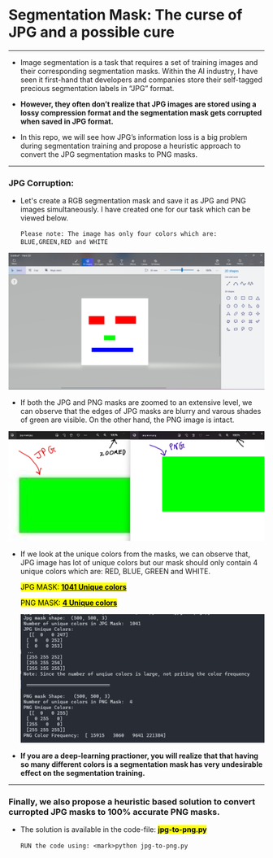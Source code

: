 # Segmentation Mask: The curse of JPG and a possible cure

---

- Image segmentation is a task that requires a set of training images and their corresponding segmentation masks. Within the AI industry, I have seen it first-hand that developers and companies store their self-tagged precious segmentation labels in “JPG” format. 

- **However, they often don’t realize that JPG images are stored using a lossy compression format and the segmentation mask gets corrupted when saved in JPG format.**

- In this repo, we will see how JPG’s information loss is a big problem during segmentation training and propose a heuristic approach to convert the JPG segmentation masks to PNG masks. 

---

### JPG Corruption:

- Let's create a RGB segmentation mask and save it as JPG and PNG images simultaneously. I have created one for our task which can be viewed below.
  
  ```
  Please note: The image has only four colors which are: 
  BLUE,GREEN,RED and WHITE
  ```

![](./screenshots/mask-creation.png)

- If both the JPG and PNG masks are zoomed to an extensive level, we can observe that the edges of JPG masks are blurry and varous shades of green are visible. On the other hand, the PNG image is intact. 

![](./screenshots/jpg-curroption.png)

- If we look at the unique colors from the masks, we can observe that, JPG image has lot of unique colors but our mask should only contain 4 unique colors which are: RED, BLUE, GREEN and WHITE. 
  
  <mark>JPG MASK: **<u>1041 Unique colors</u>**</mark>
  
  <mark>PNG MASK: **<u>4 Unique colors</u>**</mark>
  
  ![](./screenshots/unique_color_count.png)

- **If you are a deep-learning practioner, you will realize that that having so many different colors is a segmentation mask has very undesirable effect on the segmentation training.**

---

### Finally, we also propose a heuristic based solution to convert curropted JPG masks to 100% accurate PNG masks.

- The solution is available in the code-file: <mark>**jpg-to-png.py**</mark>
  
  `RUN the code using: <mark>python jpg-to-png.py`
